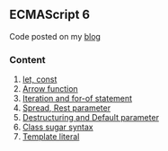 ## ECMAScript 6
Code posted on my [blog](http://asfirstalways.tistory.com)

### Content
1. [let, const](http://asfirstalways.tistory.com/357)
2. [Arrow function](http://asfirstalways.tistory.com/358)
3. [Iteration and for-of statement](http://asfirstalways.tistory.com/361)
4. [Spread, Rest parameter](http://asfirstalways.tistory.com/363)
5. [Destructuring and Default parameter](http://asfirstalways.tistory.com/364)
6. [Class sugar syntax](http://asfirstalways.tistory.com/365)
7. [Template literal]()
